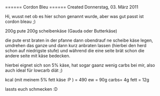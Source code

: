 
====== Cordon Bleu ======
Created Donnerstag, 03. März 2011

Hi,
wusst net ob es hier schon genannt wurde, aber was gut passt ist cordon bleau ;)

200g pute
200g scheibenkäse (Gauda oder Butterkäse)

die pute erst braten in der pfanne
dann obendrauf ne scheibe käse legen, umdrehen das ganze und dann kurz anbraten lassen (hierbei den herd schon auf niedrigste stufe) und während die eine seite brät schon die andere seite mit käse bedecken.

hierbei eignet sich son 5% käse, hat sogar gaanz wenig carbs bei mir, also auch ideal für lowcarb diät ;)

kcal (mit meinem 5% fett käse :P ) = 490
ew = 90g
carbs= 4g
fett = 12g

lassts euch schmecken :D
